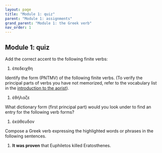 ```yaml
---
layout: page
title: "Module 1: quiz"
parent: "Module 1: assignments"
grand_parent: "Module 1: the Greek verb"
nav_order: 1
---
```



## Module 1: quiz


Add the correct accent to the following finite verbs:

1. ἐπεδειχθη



Identify the form (PNTMV) of the following finite verbs.  (To verify the principal parts of verbs you have not memorized, refer to the vocabulary list in the [introduction to the aorist](../../lessons/aorist)).

1. ἐθήλαζε


What dictionary form (first principal part) would you look under to find an entry for the following verb forms?

1. ἐκάθευδον


Compose a Greek verb expressing the highlighted words or phrases in the following sentences.


1. **It was proven** that Euphiletos killed Eratosthenes.

